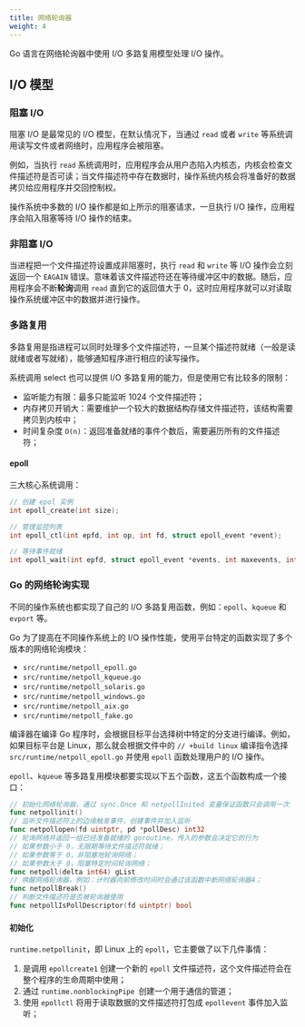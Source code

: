 ```yaml
---
title: 网络轮询器
weight: 4
---
```


Go 语言在网络轮询器中使用 I/O 多路复用模型处理 I/O 操作。

## I/O 模型

### 阻塞 I/O

阻塞 I/O 是最常见的 I/O 模型，在默认情况下，当通过 `read` 或者 `write` 等系统调用读写文件或者网络时，应用程序会被阻塞。

例如，当执行 `read` 系统调用时，应用程序会从用户态陷入内核态，内核会检查文件描述符是否可读；当文件描述符中存在数据时，操作系统内核会将准备好的数据拷贝给应用程序并交回控制权。

操作系统中多数的 I/O 操作都是如上所示的阻塞请求，一旦执行 I/O 操作，应用程序会陷入阻塞等待 I/O 操作的结束。

### 非阻塞 I/O

当进程把一个文件描述符设置成非阻塞时，执行 `read` 和 `write` 等 I/O 操作会立刻返回一个 `EAGAIN` 错误。意味着该文件描述符还在等待缓冲区中的数据。随后，应用程序会不断**轮询**调用 `read` 直到它的返回值大于 0，这时应用程序就可以对读取操作系统缓冲区中的数据并进行操作。

### 多路复用

多路复用是指进程可以同时处理多个文件描述符，一旦某个描述符就绪（一般是读就绪或者写就绪），能够通知程序进行相应的读写操作。

系统调用 select 也可以提供 I/O 多路复用的能力，但是使用它有比较多的限制：

- 监听能力有限：最多只能监听 1024 个文件描述符；
- 内存拷贝开销大：需要维护一个较大的数据结构存储文件描述符，该结构需要拷贝到内核中；
- 时间复杂度 `O(n)`：返回准备就绪的事件个数后，需要遍历所有的文件描述符；

#### epoll

三大核心系统调用：

```c
// 创建 epol 实例
int epoll_create(int size); 

// 管理监控列表
int epoll_ctl(int epfd, int op, int fd, struct epoll_event *event);

// 等待事件就绪
int epoll_wait(int epfd, struct epoll_event *events, int maxevents, int timeout);
```

### Go 的网络轮询实现

不同的操作系统也都实现了自己的 I/O 多路复用函数，例如：`epoll`、`kqueue` 和 `evport` 等。

Go 为了提高在不同操作系统上的 I/O 操作性能，使用平台特定的函数实现了多个版本的网络轮询模块：

- `src/runtime/netpoll_epoll.go`
- `src/runtime/netpoll_kqueue.go`
- `src/runtime/netpoll_solaris.go`
- `src/runtime/netpoll_windows.go`
- `src/runtime/netpoll_aix.go`
- `src/runtime/netpoll_fake.go`

编译器在编译 Go 程序时，会根据目标平台选择树中特定的分支进行编译。例如，如果目标平台是 Linux，那么就会根据文件中的 `// +build linux` 编译指令选择 `src/runtime/netpoll_epoll.go` 并使用 `epoll` 函数处理用户的 I/O 操作。

`epoll`、`kqueue` 等多路复用模块都要实现以下五个函数，这五个函数构成一个接口：

```go
// 初始化网络轮询器，通过 sync.Once 和 netpollInited 变量保证函数只会调用一次
func netpollinit() 
// 监听文件描述符上的边缘触发事件，创建事件并加入监听
func netpollopen(fd uintptr, pd *pollDesc) int32
// 轮询网络并返回一组已经准备就绪的 goroutine，传入的参数会决定它的行为
// 如果参数小于 0，无限期等待文件描述符就绪；
// 如果参数等于 0，非阻塞地轮询网络；
// 如果参数大于 0，阻塞特定时间轮询网络；
func netpoll(delta int64) gList
// 唤醒网络轮询器，例如：计时器向前修改时间时会通过该函数中断网络轮询器4；
func netpollBreak()
// 判断文件描述符是否被轮询器使用
func netpollIsPollDescriptor(fd uintptr) bool
```

#### 初始化

`runtime.netpollinit`，即 Linux 上的 `epoll`，它主要做了以下几件事情：

1. 是调用 `epollcreate1` 创建一个新的 `epoll` 文件描述符，这个文件描述符会在整个程序的生命周期中使用；
2. 通过 `runtime.nonblockingPipe `创建一个用于通信的管道；
3. 使用 `epollctl` 将用于读取数据的文件描述符打包成 `epollevent` 事件加入监听；